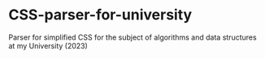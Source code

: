 # CSS-parser-for-university
Parser for simplified CSS for the subject of algorithms and data structures at my University (2023)
